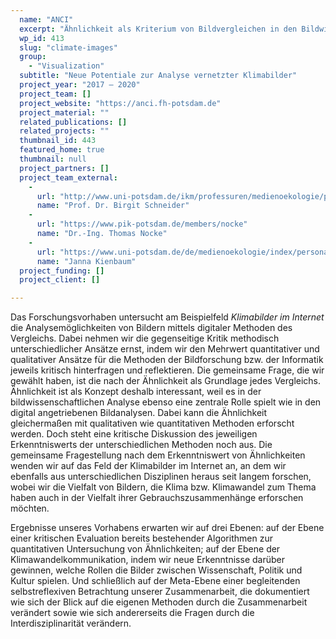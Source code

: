 ```yaml
---
  name: "ANCI"
  excerpt: "Ähnlichkeit als Kriterium von Bildvergleichen in den Bildwissenschaften und in der Informatik- und Visualisierungsforschung am Beispiel von Klimabildern im Internet"
  wp_id: 413
  slug: "climate-images"
  group: 
    - "Visualization"
  subtitle: "Neue Potentiale zur Analyse vernetzter Klimabilder"
  project_year: "2017 – 2020"
  project_team: []
  project_website: "https://anci.fh-potsdam.de"
  project_material: ""
  related_publications: []
  related_projects: ""
  thumbnail_id: 443
  featured_home: true
  thumbnail: null
  project_partners: []
  project_team_external: 
    - 
      url: "http://www.uni-potsdam.de/ikm/professuren/medienoekologie/personal/drbirgitschneider.html"
      name: "Prof. Dr. Birgit Schneider"
    - 
      url: "https://www.pik-potsdam.de/members/nocke"
      name: "Dr.-Ing. Thomas Nocke"
    - 
      url: "https://www.uni-potsdam.de/de/medienoekologie/index/personal.html"
      name: "Janna Kienbaum"
  project_funding: []
  project_client: []

---
```

Das Forschungsvorhaben untersucht am Beispielfeld <em>Klimabilder im Internet</em> die Analysemöglichkeiten von Bildern mittels digitaler Methoden des Vergleichs. Dabei nehmen wir die gegenseitige Kritik methodisch unterschiedlicher Ansätze ernst, indem wir den Mehrwert quantitativer und qualitativer Ansätze für die Methoden der Bildforschung bzw. der Informatik jeweils kritisch hinterfragen und reflektieren. Die gemeinsame Frage, die wir gewählt haben, ist die nach der Ähnlichkeit als Grundlage jedes Vergleichs. Ähnlichkeit ist als Konzept deshalb interessant, weil es in der bildwissenschaftlichen Analyse ebenso eine zentrale Rolle spielt wie in den digital angetriebenen Bildanalysen. Dabei kann die Ähnlichkeit gleichermaßen mit qualitativen wie quantitativen Methoden erforscht werden. Doch steht eine kritische Diskussion des jeweiligen Erkenntniswerts der unterschiedlichen Methoden noch aus. Die gemeinsame Fragestellung nach dem Erkenntniswert von Ähnlichkeiten wenden wir auf das Feld der Klimabilder im Internet an, an dem wir ebenfalls aus unterschiedlichen Disziplinen heraus seit langem forschen, wobei wir die Vielfalt von Bildern, die Klima bzw. Klimawandel zum Thema haben auch in der Vielfalt ihrer Gebrauchszusammenhänge erforschen möchten.

Ergebnisse unseres Vorhabens erwarten wir auf drei Ebenen: auf der Ebene einer kritischen Evaluation bereits bestehender Algorithmen zur quantitativen Untersuchung von Ähnlichkeiten; auf der Ebene der Klimawandelkommunikation, indem wir neue Erkenntnisse darüber gewinnen, welche Rollen die Bilder zwischen Wissenschaft, Politik und Kultur spielen. Und schließlich auf der Meta-Ebene einer begleitenden selbstreflexiven Betrachtung unserer Zusammenarbeit, die dokumentiert wie sich der Blick auf die eigenen Methoden durch die Zusammenarbeit verändert sowie wie sich andererseits die Fragen durch die Interdisziplinarität verändern.